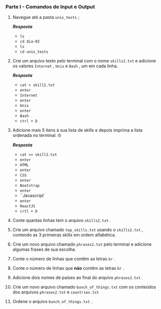 ### Parte I - Comandos de Input e Output

1. Navegue até a pasta `unix_tests` ;

   _**Resposta**_

   - `ls`
   - `cd dia-03`
   - `ls`
   - `cd unix_tests`

2. Crie um arquivo texto pelo terminal com o nome `skills2.txt` e adicione os valores `Internet` , `Unix` e `Bash` , um em cada linha.

   _**Resposta**_

   - `cat > skill2.txt`
   - `enter`
   - `Internet`
   - `enter`
   - `Unix`
   - `enter`
   - `Bash`
   - `ctrl + D`

3. Adicione mais 5 itens à sua lista de skills e depois imprima a lista ordenada no terminal. 🤓

   _**Resposta**_

   - `cat >> skill2.txt`
   - `enter`
   - `HTML`
   - `enter`
   - `CSS`
   - `enter`
   - `Bootstrap`
   - `enter`
   - ``Javascript`
   - `enter`
   - `ReactJS`
   - `crtl + D`

4. Conte quantas linhas tem o arquivo `skills2.txt` .

5. Crie um arquivo chamado `top_skills.txt` usando o `skills2.txt` , contendo as 3 primeiras skills em ordem alfabética.

6. Crie um novo arquivo chamado `phrases2.txt` pelo terminal e adicione algumas frases de sua escolha.

7. Conte o número de linhas que contêm as letras `br` .

8. Conte o número de linhas que **não** contêm as letras `br` .

9. Adicione dois nomes de países ao final do arquivo `phrases2.txt` .

10. Crie um novo arquivo chamado `bunch_of_things.txt` com os conteúdos dos arquivos `phrases2.txt` e `countries.txt`

11. Ordene o arquivo `bunch_of_things.txt` .